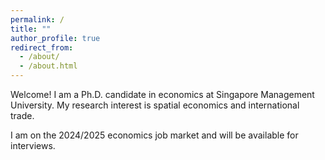 ```yaml
---
permalink: /
title: ""
author_profile: true
redirect_from: 
  - /about/
  - /about.html
---
```


Welcome! I am a Ph.D. candidate in economics at Singapore Management University. My research interest is spatial economics and international trade. 

I am on the 2024/2025 economics job market and will be available for interviews.
